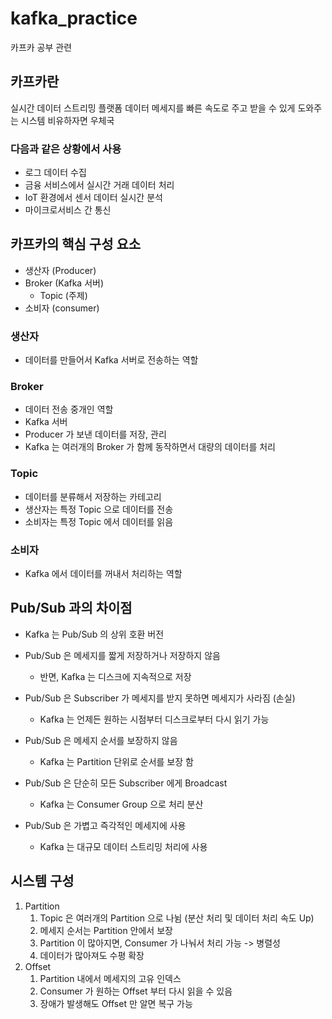 # kafka_practice
카프카 공부 관련

## 카프카란
실시간 데이터 스트리밍 플랫폼
데이터 메세지를 빠른 속도로 주고 받을 수 있게 도와주는 시스템
비유하자면 우체국

### 다음과 같은 상황에서 사용
- 로그 데이터 수집
- 금융 서비스에서 실시간 거래 데이터 처리
- IoT 환경에서 센서 데이터 실시간 분석
- 마이크로서비스 간 통신

## 카프카의 핵심 구성 요소
- 생산자 (Producer)
- Broker (Kafka 서버)
  - Topic (주제)
- 소비자 (consumer)

### 생산자
- 데이터를 만들어서 Kafka 서버로 전송하는 역할

### Broker
- 데이터 전송 중개인 역할
- Kafka 서버
- Producer 가 보낸 데이터를 저장, 관리
- Kafka 는 여러개의 Broker 가 함께 동작하면서 대량의 데이터를 처리

### Topic
- 데이터를 분류해서 저장하는 카테고리
- 생산자는 특정 Topic 으로 데이터를 전송
- 소비자는 특정 Topic 에서 데이터를 읽음

### 소비자
- Kafka 에서 데이터를 꺼내서 처리하는 역할


## Pub/Sub 과의 차이점
- Kafka 는 Pub/Sub 의 상위 호환 버전

- Pub/Sub 은 메세지를 짧게 저장하거나 저장하지 않음
  - 반면, Kafka 는 디스크에 지속적으로 저장
- Pub/Sub 은 Subscriber 가 메세지를 받지 못하면 메세지가 사라짐 (손실)
  - Kafka 는 언제든 원하는 시점부터 디스크로부터 다시 읽기 가능
- Pub/Sub 은 메세지 순서를 보장하지 않음
  - Kafka 는 Partition 단위로 순서를 보장 함
- Pub/Sub 은 단순히 모든 Subscriber 에게 Broadcast
  - Kafka 는 Consumer Group 으로 처리 분산
- Pub/Sub 은 가볍고 즉각적인 메세지에 사용
  - Kafka 는 대규모 데이터 스트리밍 처리에 사용


## 시스템 구성
1. Partition
   1. Topic 은 여러개의 Partition 으로 나뉨 (분산 처리 및 데이터 처리 속도 Up)
   2. 메세지 순서는 Partition 안에서 보장
   3. Partition 이 많아지면, Consumer 가 나눠서 처리 가능 -> 병렬성
   4. 데이터가 많아져도 수평 확장
2. Offset
   1. Partition 내에서 메세지의 고유 인덱스
   2. Consumer 가 원하는 Offset 부터 다시 읽을 수 있음
   3. 장애가 발생해도 Offset 만 알면 복구 가능